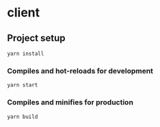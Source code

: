 # client

## Project setup

```
yarn install
```

### Compiles and hot-reloads for development

```
yarn start
```

### Compiles and minifies for production

```
yarn build
```
